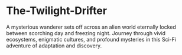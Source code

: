 # The-Twilight-Drifter
A mysterious wanderer sets off across an alien world eternally locked between scorching day and freezing night. Journey through vivid ecosystems, enigmatic cultures, and profound mysteries in this Sci-Fi adventure of adaptation and discovery.
